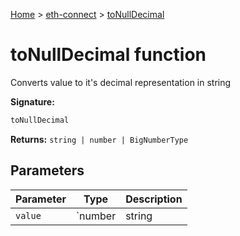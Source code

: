 [Home](./index) &gt; [eth-connect](./eth-connect.md) &gt; [toNullDecimal](./eth-connect.tonulldecimal.md)

# toNullDecimal function

Converts value to it's decimal representation in string

**Signature:**
```javascript
toNullDecimal
```
**Returns:** `string | number | BigNumberType`

## Parameters

|  Parameter | Type | Description |
|  --- | --- | --- |
|  `value` | `number | string | BigNumberType` |  |


